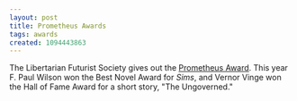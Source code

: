 ```yaml
---
layout: post
title: Prometheus Awards
tags: awards
created: 1094443863
---
```

 The Libertarian Futurist Society gives out the [Prometheus Award](http://www.lfs.org/awards.htm).  This year F. Paul Wilson won the Best Novel Award for _Sims_, and Vernor Vinge won the Hall of Fame Award for a short story, "The Ungoverned."
